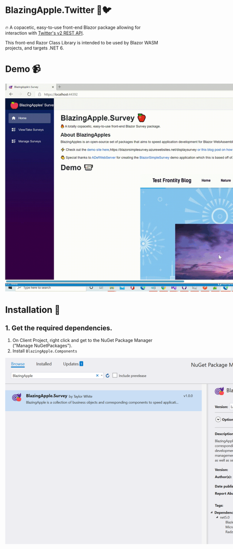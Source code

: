 # BlazingApple.Twitter :apple::bird:

:fire:  A copacetic, easy-to-use front-end Blazor package allowing for interaction with [Twitter's v2  REST API](https://developer.twitter.com/en/docs/twitter-api).

This front-end Razor Class Library is intended to be used by Blazor WASM projects, and targets .NET 6.

# Demo :video_camera:
<img alt="Demo of BlazingApple.Twitter" src="https://github.com/BlazingApple/Survey/blob/main/README/BlazingApplesDemo.gif?raw=true" style="max-width:1000px;">

# Installation :wrench:

## 1. Get the required dependencies.

1. On Client Project, right click and get to the NuGet Package Manager ("Manage NuGetPackages").
2. Install `BlazingApple.Components`
<img alt="Survey Administration" src="https://github.com/BlazingApple/Survey/blob/main/README/InstallBlazingApplePackage.png?raw=true" style="max-width:1000px;">
